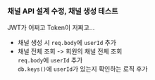 ### 채널 API 설계 수정, 채널 생성 테스트
JWT가 어쩌고 Token이 저쩌고...  
- 채널 생성 시 `req.body`에 `userId` 추가
- 채널 전체 조회 -> 회원의 채널 전체 조회  
`req.body`에 `userId` 추가  
`db.keys()`에 `userId`가 있는지 확인하는 로직 후가